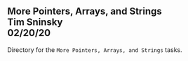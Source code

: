 **More Pointers, Arrays, and Strings**\
Tim Sninsky\
02/20/20
---
Directory for the `More Pointers, Arrays, and Strings` tasks.
